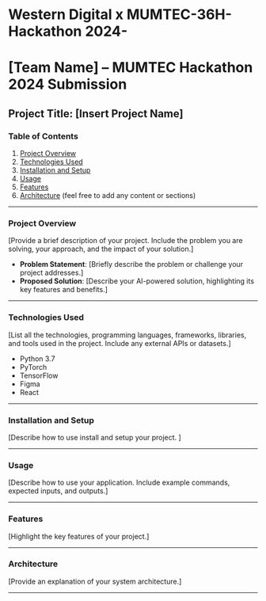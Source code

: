 # Western Digital x MUMTEC-36H-Hackathon 2024-
# [Team Name] – MUMTEC Hackathon 2024 Submission

## Project Title: [Insert Project Name]

### Table of Contents
1. [Project Overview](#project-overview)
2. [Technologies Used](#technologies-used)
3. [Installation and Setup](#installation-and-setup)
4. [Usage](#usage)
5. [Features](#features)
6. [Architecture](#architecture)
(feel free to add any content or sections)

---

### Project Overview
[Provide a brief description of your project. Include the problem you are solving, your approach, and the impact of your solution.]

- **Problem Statement**: [Briefly describe the problem or challenge your project addresses.]
- **Proposed Solution**: [Describe your AI-powered solution, highlighting its key features and benefits.]

---

### Technologies Used
[List all the technologies, programming languages, frameworks, libraries, and tools used in the project. Include any external APIs or datasets.]

- Python 3.7
- PyTorch
- TensorFlow
- Figma
- React

---

### Installation and Setup
[Describe how to use install and setup your project. ]

--- 

### Usage
[Describe how to use your application. Include example commands, expected inputs, and outputs.]

--- 

### Features
[Highlight the key features of your project.]

--- 

### Architecture
[Provide an explanation of your system architecture.]

--- 

